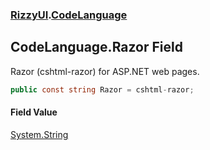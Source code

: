 ### [RizzyUI](RizzyUI 'RizzyUI').[CodeLanguage](RizzyUI.CodeLanguage 'RizzyUI.CodeLanguage')

## CodeLanguage.Razor Field

Razor (cshtml-razor) for ASP.NET web pages.

```csharp
public const string Razor = cshtml-razor;
```

#### Field Value
[System.String](https://docs.microsoft.com/en-us/dotnet/api/System.String 'System.String')